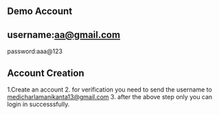 ## Demo Account
##   username:aa@gmail.com
password:aaa@123

## Account Creation

1.Create an account
2. for verification you need to send the username to medicharlamanikanta13@gmail.com
3. after the above step only  you can login in successsfully.